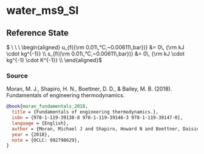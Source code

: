 # water_ms9_SI

## Reference State


 $`
\ \ \ \begin{aligned}
u_{f({\rm 0.01\,°C,~0.00611\,bar})} &= 0\, {\rm kJ \cdot kg^{-1}} \\
s_{f({\rm 0.01\,°C,~0.00611\,bar})} &= 0\, {\rm kJ \cdot kg^{-1} \cdot K^{-1}} \\
\end{aligned}`$


### Source

Moran, M. J., Shapiro, H. N., Boettner, D. D., & Bailey, M. B. (2018). Fundamentals of engineering thermodynamics.

```bibtex
@book{moran_fundamentals_2018,
  title = {Fundamentals of engineering thermodynamics.},
  isbn = {978-1-119-39138-8 978-1-119-39146-3 978-1-119-39147-0},
  language = {English},
  author = {Moran, Michael J and Shapiro, Howard N and Boettner, Daisie D and Bailey, Margaret B},
  year = {2018},
  note = {OCLC: 992798629},
}
```
